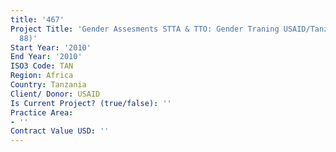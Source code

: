 ```yaml
---
title: '467'
Project Title: 'Gender Assesments STTA & TTO: Gender Traning USAID/Tanzania:  (TDY
  88)'
Start Year: '2010'
End Year: '2010'
ISO3 Code: TAN
Region: Africa
Country: Tanzania
Client/ Donor: USAID
Is Current Project? (true/false): ''
Practice Area:
- ''
Contract Value USD: ''
---
```


